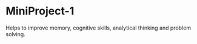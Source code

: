 # MiniProject-1
Helps to improve memory, cognitive skills, analytical thinking and problem solving.
